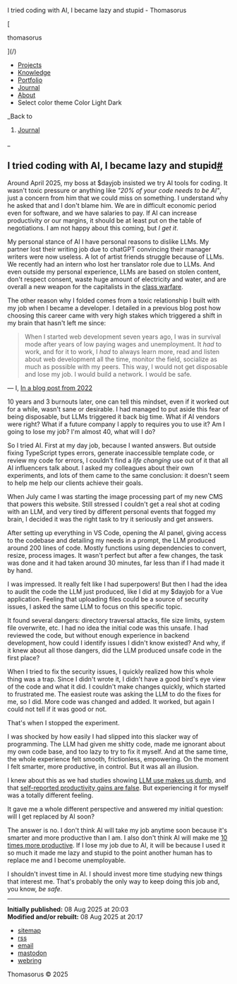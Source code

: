 I tried coding with AI, I became lazy and stupid - Thomasorus                 

[

thomasorus

](/)

*   [Projects](/projects)
*   [Knowledge](/knowledge)
*   [Portfolio](/portfolio)
*   [Journal](/journal)
*   [About](/about)
*   Select color theme Color  Light  Dark 
    

_Back to 

1.  [Journal](journal)

_

## I tried coding with AI, I became lazy and stupid[#](#i-tried-coding-with-ai-i-became-lazy-and-stupid "Link to this title")

Around April 2025, my boss at $dayjob insisted we try AI tools for coding. It wasn't toxic pressure or anything like _"20% of your code needs to be AI"_, just a concern from him that we could miss on something. I understand why he asked that and I don't blame him. We are in difficult economic period even for software, and we have salaries to pay. If AI can increase productivity or our margins, it should be at least put on the table of negotiations. I am not happy about this coming, but _I get it_.

My personal stance of AI I have personal reasons to dislike LLMs. My partner lost their writing job due to chatGPT convincing their manager writers were now useless. A lot of artist friends struggle because of LLMs. We recently had an intern who lost her translator role due to LLMs. And even outside my personal experience, LLMs are based on stolen content, don't respect consent, waste huge amount of electricity and water, and are overall a new weapon for the capitalists in the [class warfare](https://danmcquillan.org/ai_thatcherism.html).

The other reason why I folded comes from a toxic relationship I built with my job when I became a developer. I detailed in a previous blog post how choosing this career came with very high stakes which triggered a shift in my brain that hasn't left me since:

> When I started web development seven years ago, I was in survival mode after years of low paying wages and unemployment. It _had_ to work, and for it to work, I _had_ to always learn more, read and listen about web development all the time, monitor the field, socialize as much as possible with my peers. This way, I would not get disposable and lose my job. I would build a network. I would be safe.

— I, [In a blog post from 2022](/every-web-stack-is-a-product-now)

10 years and 3 burnouts later, one can tell this mindset, even if it worked out for a while, wasn't sane or desirable. I had managed to put aside this fear of being disposable, but LLMs triggered it back big time. What if AI vendors were right? What if a future company I apply to requires you to use it? Am I going to lose my job? I'm almost 40, what will I do?

So I tried AI. First at my day job, because I wanted answers. But outside fixing TypeScript types errors, generate inaccessible template code, or review my code for errors, I couldn't find a _life changing_ use out of it that all AI influencers talk about. I asked my colleagues about their own experiments, and lots of them came to the same conclusion: it doesn't seem to help me help our clients achieve their goals.

When July came I was starting the image processing part of my new CMS that powers this website. Still stressed I couldn't get a real shot at coding with an LLM, and very tired by different personal events that fogged my brain, I decided it was the right task to try it seriously and get answers.

After setting up everything in VS Code, opening the AI panel, giving access to the codebase and detailing my needs in a prompt, the LLM produced around 200 lines of code. Mostly functions using dependencies to convert, resize, process images. It wasn't perfect but after a few changes, the task was done and it had taken around 30 minutes, far less than if I had made it by hand.

I was impressed. It really felt like I had superpowers! But then I had the idea to audit the code the LLM just produced, like I did at my $dayjob for a Vue application. Feeling that uploading files could be a source of security issues, I asked the same LLM to focus on this specific topic.

It found several dangers: directory traversal attacks, file size limits, system file overwrite, etc. I had no idea the initial code was this unsafe. I had reviewed the code, but without enough experience in backend development, how could I identify issues I didn't know existed? And why, if it knew about all those dangers, did the LLM produced unsafe code in the first place?

When I tried to fix the security issues, I quickly realized how this whole thing was a trap. Since I didn't wrote it, I didn't have a good bird's eye view of the code and what it did. I couldn't make changes quickly, which started to frustrated me. The easiest route was asking the LLM to do the fixes for me, so I did. More code was changed and added. It worked, but again I could not tell if it was good or not.

That's when I stopped the experiment.

I was shocked by how easily I had slipped into this slacker way of programming. The LLM had given me shitty code, made me ignorant about my own code base, and too lazy to try to fix it myself. And at the same time, the whole experience felt smooth, frictionless, empowering. On the moment I felt smarter, more productive, in control. But it was all an illusion.

I knew about this as we had studies showing [LLM use makes us dumb](https://www.researchgate.net/publication/392560878_Your_Brain_on_ChatGPT_Accumulation_of_Cognitive_Debt_when_Using_an_AI_Assistant_for_Essay_Writing_Task), and that [self-reported productivity gains are false](https://metr.org/blog/2025-07-10-early-2025-ai-experienced-os-dev-study/). But experiencing it for myself was a totally different feeling.

It gave me a whole different perspective and answered my initial question: will I get replaced by AI soon?

The answer is no. I don't think AI will take my job anytime soon because it's smarter and more productive than I am. I also don't think AI will make me [10 times more productive](https://colton.dev/blog/curing-your-ai-10x-engineer-imposter-syndrome/). If I lose my job due to AI, it will be because I used it so much it made me lazy and stupid to the point another human has to replace me and I become unemployable.

I shouldn't invest time in AI. I should invest more time studying new things that interest me. That's probably the only way to keep doing this job and, you know, _be safe_.

* * *

**Initially published:** 08 Aug 2025 at 20:03  
**Modified and/or rebuilt:** 08 Aug 2025 at 20:17

*   [sitemap](/sitemap)
*   [rss](/feed)
*   [email](mailto:contact@thomasorus.com)
*   [mastodon](https://merveilles.town/@thomasorus)
*   [webring](https://webring.xxiivv.com/#random)

Thomasorus © 2025